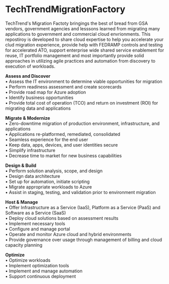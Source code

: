 # TechTrendMigrationFactory

TechTrend's Migration Factoty bringings the best of bread from GSA vendors, government agencies and lesssons learned from migrating many applications to government and commercial cloud envrionments. This repostiroy is developed to share cloud expertise to help you accelerate your clud migration experience, provide help with FEDRAMP controls and testing for accelerated ATO, support enterprise wide shared service enablement for reuse, IT portfolio management and most importantly provide solid approaches in utilizing agile practices and automation from discovery to execution of workloads.

<b>Assess and Discover</B><BR>
• Assess the IT environment to determine viable opportunities for migration<BR>
• Perform readiness assessment and create scorecards<BR>
• Provide road map for Azure adoption<BR>
• Identify business opportunities<BR>
• Provide total cost of operation (TCO) and return on investment (ROI) for migrating data and applications

<b>Migrate & Modernize</b><BR>
• Zero-downtime migration of production environment, infrastructure, and applications<BR>
• Applications re-platformed, remediated, consolidated<BR>
• Seamless experience for the end user<BR>
• Keep data, apps, devices, and user identities secure<BR>
• Simplify infrastructure<BR>
• Decrease time to market for new business capabilities<BR>

<b>Design & Build</b><BR>
• Perform solution analysis, scope, and design<BR>
• Design data architecture<BR>
• Set up for automation, initiate scripting<BR>
• Migrate appropriate workloads to Azure<BR>
• Assist in staging, testing, and validation prior to environment migration<BR>

<b>Host & Manage</b><BR>
• Offer Infrastructure as a Service (IaaS), Platform as a Service (PaaS) and Software as a Service (SaaS)<BR>
• Deploy cloud solutions based on assessment results<BR>
• Implement necessary tools<BR>
• Configure and manage portal<BR>
• Operate and monitor Azure cloud and hybrid environments<BR>
• Provide governance over usage through management of billing and cloud capacity planning<BR>

<b>Optimize</b><BR>
• Optimize workloads<BR>
• Implement optimization tools<BR>
• Implement and manage automation<BR>
• Support continuous deployment<BR>
